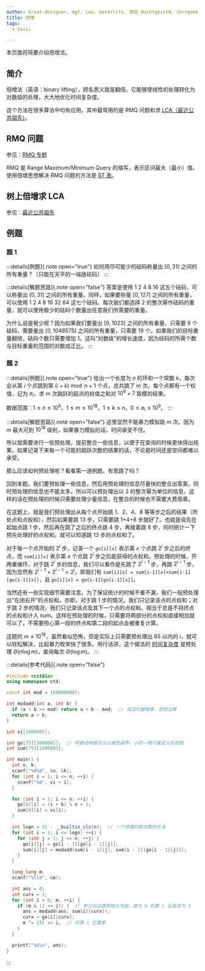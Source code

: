 ```yaml
---
author: Great-designer, mgt, Leo, peterlits, 夜轮_NachtgeistW, Chrogeek, H-J-Granger
title: 倍增
tags:
  - basic

---
```


本页面将简要介绍倍增法。

## 简介

倍增法（英语：binary lifting），顾名思义就是翻倍。它能够使线性的处理转化为对数级的处理，大大地优化时间复杂度。

这个方法在很多算法中均有应用，其中最常用的是 RMQ 问题和求 [LCA（最近公共祖先）](../graph/lca.md)。

## RMQ 问题

参见：[RMQ 专题](../topic/rmq.md)

RMQ 是 Range Maximum/Minimum Query 的缩写，表示区间最大（最小）值。使用倍增思想解决 RMQ 问题的方法是 [ST 表](../ds/sparse-table.md)。

## 树上倍增求 LCA

参见：[最近公共祖先](../graph/lca.md)

## 例题

### 题 1

:::details[例题]{.note open="true"}
如何用尽可能少的砝码称量出 $[0,31]$ 之间的所有重量？（只能在天平的一端放砝码）
:::

:::details[解题思路]{.note open="false"}
答案是使用 1 2 4 8 16 这五个砝码，可以称量出 $[0,31]$ 之间的所有重量。同样，如果要称量 $[0,127]$ 之间的所有重量，可以使用 1 2 4 8 16 32 64 这七个砝码。每次我们都选择 2 的整次幂作砝码的重量，就可以使用极少的砝码个数量出任意我们所需要的重量。

为什么说是极少呢？因为如果我们要量出 $[0,1023]$ 之间的所有重量，只需要 9 个砝码，需要量出 $[0,1048575]$ 之间的所有重量，只需要 19 个。如果我们的目标重量翻倍，砝码个数只需要增加 1。这叫“对数级”的增长速度，因为砝码的所需个数与目标重量的范围的对数成正比。
:::

### 题 2

:::details[例题]{.note open="true"}
给出一个长度为 $n$ 的环和一个常数 $k$，每次会从第 $i$ 个点跳到第 $(i+k)\bmod n+1$ 个点，总共跳了 $m$ 次。每个点都有一个权值，记为 $a_i$，求 $m$ 次跳跃的起点的权值之和对 $10^9+7$ 取模的结果。

数据范围：$1\leq n\leq 10^6$，$1\leq m\leq 10^{18}$，$1\leq k\leq n$，$0\le a_i\le 10^9$。
:::

:::details[解题思路]{.note open="false"}
这里显然不能暴力模拟跳 $m$ 次。因为 $m$ 最大可到 $10^{18}$ 级别，如果暴力模拟的话，时间承受不住。

所以就需要进行一些预处理，提前整合一些信息，以便于在查询的时候更快得出结果。如果记录下来每一个可能的跳跃次数的结果的话，不论是时间还是空间都难以承受。

那么应该如何预处理呢？看看第一道例题。有思路了吗？

回到本题。我们要预处理一些信息，然后用预处理的信息尽量快的整合出答案。同时预处理的信息也不能太多。所以可以预处理出以 2 的整次幂为单位的信息，这样的话在预处理的时候只需要处理少量信息，在整合的时候也不需要大费周章。

在这题上，就是我们预处理出从每个点开始跳 1、2、4、8 等等步之后的结果（所处点和点权和），然后如果要跳 13 步，只需要跳 1+4+8 步就好了。也就是说先在起始点跳 1 步，然后再在跳了之后的终点跳 4 步，再接着跳 8 步，同时统计一下预先处理好的点权和，就可以知道跳 13 步的点权和了。

对于每一个点开始的 $2^i$ 步，记录一个 `go[i][x]` 表示第 $x$ 个点跳 $2^i$ 步之后的终点，而 `sum[i][x]` 表示第 $x$ 个点跳 $2^i$ 步之后能获得的点权和。预处理的时候，开两重循环，对于跳 $2^i$ 步的信息，我们可以看作是先跳了 $2^{i-1}$ 步，再跳 $2^{i-1}$ 步，因为显然有 $2^{i-1}+2^{i-1}=2^i$。即我们有 `sum[i][x] = sum[i-1][x]+sum[i-1][go[i-1][x]]`，且 `go[i][x] = go[i-1][go[i-1][x]]`。

当然还有一些实现细节需要注意。为了保证统计的时候不重不漏，我们一般预处理出“左闭右开”的点权和。亦即，对于跳 1 步的情况，我们只记录该点的点权和；对于跳 2 步的情况，我们只记录该点及其下一个点的点权和。相当于总是不将终点的点权和计入 sum。这样在预处理的时候，只需要将两部分的点权和直接相加就可以了，不需要担心第一段的终点和第二段的起点会被重复计算。

这题的 $m\leq 10^{18}$，虽然看似恐怖，但是实际上只需要预处理出 $65$ 以内的 $i$，就可以轻松解决，比起暴力枚举快了很多。用行话讲，这个做法的 [时间复杂度](./complexity.md) 是预处理 $\Theta(n\log m)$，查询每次 $\Theta(\log m)$。
:::

:::details[参考代码]{.note open="false"}
```cpp
#include <cstdio>
using namespace std;

const int mod = 1000000007;

int modadd(int a, int b) {
  if (a + b >= mod) return a + b - mod;  // 减法代替取模，加快运算
  return a + b;
}

int vi[1000005];

int go[75][1000005];  // 将数组稍微开大以避免越界，小的一维尽量定义在前面
int sum[75][1000005];

int main() {
  int n, k;
  scanf("%d%d", &n, &k);
  for (int i = 1; i <= n; ++i) {
    scanf("%d", vi + i);
  }

  for (int i = 1; i <= n; ++i) {
    go[0][i] = (i + k) % n + 1;
    sum[0][i] = vi[i];
  }

  int logn = 31 - __builtin_clz(n);  // 一个快捷的取对数的方法
  for (int i = 1; i <= logn; ++i) {
    for (int j = 1; j <= n; ++j) {
      go[i][j] = go[i - 1][go[i - 1][j]];
      sum[i][j] = modadd(sum[i - 1][j], sum[i - 1][go[i - 1][j]]);
    }
  }

  long long m;
  scanf("%lld", &m);

  int ans = 0;
  int curx = 1;
  for (int i = 0; m; ++i) {
    if (m & (1 << i)) {  // 参见位运算的相关内容，意为 m 的第 i 位是否为 1
      ans = modadd(ans, sum[i][curx]);
      curx = go[i][curx];
      m ^= 1ll << i;  // 将第 i 位置零
    }
  }

  printf("%d\n", ans);
}
```
:::
